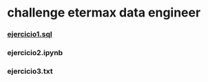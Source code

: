 # challenge etermax data engineer

### [ejercicio1.sql](https://github.com/arielmmdx/data_engineer/blob/main/ejercicio1.sql)
### ejercicio2.ipynb
### ejercicio3.txt
